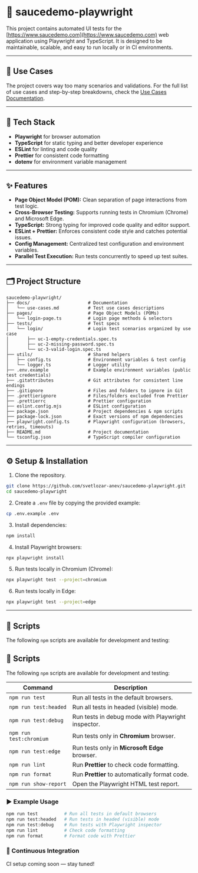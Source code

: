 # 🧪 saucedemo-playwright

This project contains automated UI tests for the [https://www.saucedemo.com](https://www.saucedemo.com) web application using Playwright and TypeScript. It is designed to be maintainable, scalable, and easy to run locally or in CI environments.

---

## 📌 Use Cases

The project covers way too many scenarios and validations. 
For the full list of use cases and step-by-step breakdowns, check the [Use Cases Documentation](./docs/use-cases.md).

---

## 🧰 Tech Stack

- **Playwright** for browser automation  
- **TypeScript** for static typing and better developer experience  
- **ESLint** for linting and code quality  
- **Prettier** for consistent code formatting  
- **dotenv** for environment variable management

---

## ✨ Features

- **Page Object Model (POM):** Clean separation of page interactions from test logic.
- **Cross-Browser Testing:** Supports running tests in Chromium (Chrome) and Microsoft Edge.
- **TypeScript:** Strong typing for improved code quality and editor support.
- **ESLint + Prettier:** Enforces consistent code style and catches potential issues.
- **Config Management:** Centralized test configuration and environment variables.
- **Parallel Test Execution:** Run tests concurrently to speed up test suites.

---

## 🗂️ Project Structure

```text
saucedemo-playwright/
├── docs/                      # Documentation
│   └── use-cases.md           # Test use cases descriptions
├── pages/                     # Page Object Models (POMs)
│   └── login-page.ts          # Login page methods & selectors
├── tests/                     # Test specs
│   └── login/                 # Login test scenarios organized by use case
│       ├── uc-1-empty-credentials.spec.ts
│       ├── uc-2-missing-password.spec.ts
│       └── uc-3-valid-login.spec.ts
├── utils/                     # Shared helpers
│   ├── config.ts              # Environment variables & test config
│   └── logger.ts              # Logger utility
├── .env.example               # Example environment variables (public test credentials)
├── .gitattributes             # Git attributes for consistent line endings
├── .gitignore                 # Files and folders to ignore in Git
├── .prettierignore            # Files/folders excluded from Prettier
├── .prettierrc                # Prettier configuration
├── eslint.config.mjs          # ESLint configuration
├── package.json               # Project dependencies & npm scripts
├── package-lock.json          # Exact versions of npm dependencies
├── playwright.config.ts       # Playwright configuration (browsers, retries, timeouts)
├── README.md                  # Project documentation
└── tsconfig.json              # TypeScript compiler configuration
```

---

## ⚙️ Setup & Installation

1. Clone the repository.
```bash
git clone https://github.com/svetlozar-anev/saucedemo-playwright.git
cd saucedemo-playwright
```

2. Create a `.env` file by copying the provided example:
```bash
cp .env.example .env
```

3. Install dependencies:
```bash
npm install
```

4. Install Playwright browsers:
```bash
npx playwright install
```

5. Run tests locally in Chromium (Chrome):
```bash
npx playwright test --project=chromium
```

6. Run tests locally in Edge:
```bash
npx playwright test --project=edge
```

---

## 📜 Scripts

The following `npm` scripts are available for development and testing:

## 📜 Scripts

The following `npm` scripts are available for development and testing:

| Command                 | Description                                         |
|-------------------------|-----------------------------------------------------|
| `npm run test`          | Run all tests in the default browsers.              |
| `npm run test:headed`   | Run all tests in headed (visible) mode.             |
| `npm run test:debug`    | Run tests in debug mode with Playwright inspector.  |
| `npm run test:chromium` | Run tests only in **Chromium** browser.             |
| `npm run test:edge`     | Run tests only in **Microsoft Edge** browser.       |
| `npm run lint`          | Run **Prettier** to check code formatting.          |
| `npm run format`        | Run **Prettier** to automatically format code.      |
| `npm run show-report`   | Open the Playwright HTML test report.               |

### ▶️ Example Usage

```bash
npm run test          # Run all tests in default browsers
npm run test:headed   # Run tests in headed (visible) mode
npm run test:debug    # Run tests with Playwright inspector
npm run lint          # Check code formatting
npm run format        # Format code with Prettier
```

### 🚀 Continuous Integration
CI setup coming soon — stay tuned!